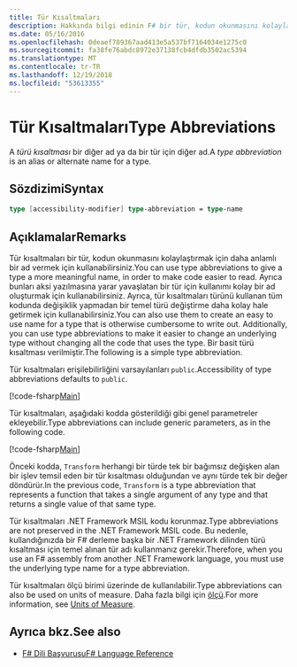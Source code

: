 ```yaml
---
title: Tür Kısaltmaları
description: Hakkında bilgi edinin F# bir tür, kodun okunmasını kolaylaştırmak için daha anlamlı bir ad vermek için kısaltmalar yazın.
ms.date: 05/16/2016
ms.openlocfilehash: 0deaef789367aad413e5a537bf7164034e1275c0
ms.sourcegitcommit: fa38fe76abdc8972e37138fcb4dfdb3502ac5394
ms.translationtype: MT
ms.contentlocale: tr-TR
ms.lasthandoff: 12/19/2018
ms.locfileid: "53613355"
---
```

# <a name="type-abbreviations"></a><span data-ttu-id="dd6d7-103">Tür Kısaltmaları</span><span class="sxs-lookup"><span data-stu-id="dd6d7-103">Type Abbreviations</span></span>

<span data-ttu-id="dd6d7-104">A *türü kısaltması* bir diğer ad ya da bir tür için diğer ad.</span><span class="sxs-lookup"><span data-stu-id="dd6d7-104">A *type abbreviation* is an alias or alternate name for a type.</span></span>

## <a name="syntax"></a><span data-ttu-id="dd6d7-105">Sözdizimi</span><span class="sxs-lookup"><span data-stu-id="dd6d7-105">Syntax</span></span>

```fsharp
type [accessibility-modifier] type-abbreviation = type-name
```

## <a name="remarks"></a><span data-ttu-id="dd6d7-106">Açıklamalar</span><span class="sxs-lookup"><span data-stu-id="dd6d7-106">Remarks</span></span>

<span data-ttu-id="dd6d7-107">Tür kısaltmaları bir tür, kodun okunmasını kolaylaştırmak için daha anlamlı bir ad vermek için kullanabilirsiniz.</span><span class="sxs-lookup"><span data-stu-id="dd6d7-107">You can use type abbreviations to give a type a more meaningful name, in order to make code easier to read.</span></span> <span data-ttu-id="dd6d7-108">Ayrıca bunları aksi yazılmasına yarar yavaşlatan bir tür için kullanımı kolay bir ad oluşturmak için kullanabilirsiniz. Ayrıca, tür kısaltmaları türünü kullanan tüm kodunda değişiklik yapmadan bir temel türü değiştirme daha kolay hale getirmek için kullanabilirsiniz.</span><span class="sxs-lookup"><span data-stu-id="dd6d7-108">You can also use them to create an easy to use name for a type that is otherwise cumbersome to write out. Additionally, you can use type abbreviations to make it easier to change an underlying type without changing all the code that uses the type.</span></span> <span data-ttu-id="dd6d7-109">Bir basit türü kısaltması verilmiştir.</span><span class="sxs-lookup"><span data-stu-id="dd6d7-109">The following is a simple type abbreviation.</span></span>

<span data-ttu-id="dd6d7-110">Tür kısaltmaları erişilebilirliğini varsayılanları `public`.</span><span class="sxs-lookup"><span data-stu-id="dd6d7-110">Accessibility of type abbreviations defaults to `public`.</span></span>

[!code-fsharp[Main](../../../samples/snippets/fsharp/lang-ref-1/snippet2301.fs)]

<span data-ttu-id="dd6d7-111">Tür kısaltmaları, aşağıdaki kodda gösterildiği gibi genel parametreler ekleyebilir.</span><span class="sxs-lookup"><span data-stu-id="dd6d7-111">Type abbreviations can include generic parameters, as in the following code.</span></span>

[!code-fsharp[Main](../../../samples/snippets/fsharp/lang-ref-1/snippet2302.fs)]

<span data-ttu-id="dd6d7-112">Önceki kodda, `Transform` herhangi bir türde tek bir bağımsız değişken alan bir işlev temsil eden bir tür kısaltması olduğundan ve aynı türde tek bir değer döndürür.</span><span class="sxs-lookup"><span data-stu-id="dd6d7-112">In the previous code, `Transform` is a type abbreviation that represents a function that takes a single argument of any type and that returns a single value of that same type.</span></span>

<span data-ttu-id="dd6d7-113">Tür kısaltmaları .NET Framework MSIL kodu korunmaz.</span><span class="sxs-lookup"><span data-stu-id="dd6d7-113">Type abbreviations are not preserved in the .NET Framework MSIL code.</span></span> <span data-ttu-id="dd6d7-114">Bu nedenle, kullandığınızda bir F# derleme başka bir .NET Framework dilinden türü kısaltması için temel alınan tür adı kullanmanız gerekir.</span><span class="sxs-lookup"><span data-stu-id="dd6d7-114">Therefore, when you use an F# assembly from another .NET Framework language, you must use the underlying type name for a type abbreviation.</span></span>

<span data-ttu-id="dd6d7-115">Tür kısaltmaları ölçü birimi üzerinde de kullanılabilir.</span><span class="sxs-lookup"><span data-stu-id="dd6d7-115">Type abbreviations can also be used on units of measure.</span></span> <span data-ttu-id="dd6d7-116">Daha fazla bilgi için [ölçü](units-of-measure.md).</span><span class="sxs-lookup"><span data-stu-id="dd6d7-116">For more information, see [Units of Measure](units-of-measure.md).</span></span>

## <a name="see-also"></a><span data-ttu-id="dd6d7-117">Ayrıca bkz.</span><span class="sxs-lookup"><span data-stu-id="dd6d7-117">See also</span></span>

- [<span data-ttu-id="dd6d7-118">F# Dili Başvurusu</span><span class="sxs-lookup"><span data-stu-id="dd6d7-118">F# Language Reference</span></span>](index.md)
